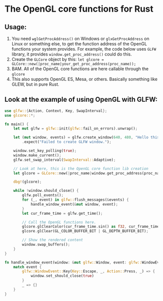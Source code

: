 # The OpenGL core functions for Rust

## Usage:
1. You need `wglGetProcAddress()` on Windows or `glxGetProcAddress` on Linux or something else, to get the function address of the OpenGL functions your system provides.
   For example, the code below uses `GLFW` library, it provides `window.get_proc_address()` could do this.
2. Create the `GLCore` object by this:
   `let glcore = GLCore::new(|proc_name|your_get_proc_address(proc_name));`
3. BAM. All of the OpenGL core functions are here callable through the `glcore`
4. This also supports OpenGL ES, Mesa, or others. Basically something like GLEW, but in pure Rust.

## Look at the example of using OpenGL with GLFW:

```rust
use glfw::{Action, Context, Key, SwapInterval};
use glcore::*;

fn main() {
    let mut glfw = glfw::init(glfw::fail_on_errors).unwrap();

    let (mut window, events) = glfw.create_window(640, 480, "Hello this is window", glfw::WindowMode::Windowed)
        .expect("Failed to create GLFW window.");

    window.set_key_polling(true);
    window.make_current();
    glfw.set_swap_interval(SwapInterval::Adaptive);

    // Look at here, this is the OpenGL core function lib creation
    let glcore = GLCore::new(|proc_name|window.get_proc_address(proc_name));

    dbg!(glcore);

    while !window.should_close() {
        glfw.poll_events();
        for (_, event) in glfw::flush_messages(&events) {
            handle_window_event(&mut window, event);
        }
        let cur_frame_time = glfw.get_time();

        // Call the OpenGL functions here.
        glcore.glClearColor(cur_frame_time.sin() as f32, cur_frame_time.cos() as f32, (cur_frame_time * 1.5).sin() as f32, 1.0);
        glcore.glClear(GL_COLOR_BUFFER_BIT | GL_DEPTH_BUFFER_BIT);

        // Show the rendered content
        window.swap_buffers();
    }
}

fn handle_window_event(window: &mut glfw::Window, event: glfw::WindowEvent) {
    match event {
        glfw::WindowEvent::Key(Key::Escape, _, Action::Press, _) => {
            window.set_should_close(true)
        }
        _ => {}
    }
}
```

